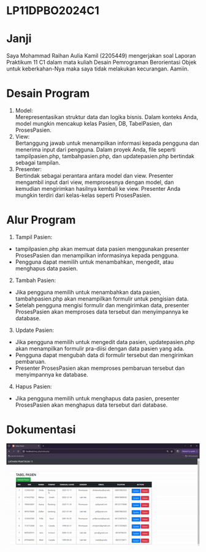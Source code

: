 # LP11DPBO2024C1
# Janji
Saya Mohammad Raihan Aulia Kamil (2205449) mengerjakan soal Laporan Praktikum 11 C1 dalam mata kuliah Desain Pemrograman Berorientasi Objek untuk keberkahan-Nya maka saya tidak melakukan kecurangan. Aamiin.
# Desain Program
1. Model:   
Merepresentasikan struktur data dan logika bisnis. Dalam konteks Anda, model mungkin mencakup kelas Pasien, DB, TabelPasien, dan ProsesPasien.
2. View:   
Bertanggung jawab untuk menampilkan informasi kepada pengguna dan menerima input dari pengguna. Dalam proyek Anda, file seperti tampilpasien.php, tambahpasien.php, dan updatepasien.php bertindak sebagai tampilan.
3. Presenter:   
Bertindak sebagai perantara antara model dan view. Presenter mengambil input dari view, memprosesnya dengan model, dan kemudian mengirimkan hasilnya kembali ke view. Presenter Anda mungkin terdiri dari kelas-kelas seperti ProsesPasien.
# Alur Program
1. Tampil Pasien:   
- tampilpasien.php akan memuat data pasien menggunakan presenter ProsesPasien dan menampilkan informasinya kepada pengguna.   
- Pengguna dapat memilih untuk menambahkan, mengedit, atau menghapus data pasien.  
2. Tambah Pasien:    
- Jika pengguna memilih untuk menambahkan data pasien, tambahpasien.php akan menampilkan formulir untuk pengisian data.  
- Setelah pengguna mengisi formulir dan mengirimkan data, presenter ProsesPasien akan memproses data tersebut dan menyimpannya ke database.   
3. Update Pasien:   
- Jika pengguna memilih untuk mengedit data pasien, updatepasien.php akan menampilkan formulir pra-diisi dengan data pasien yang ada.     
- Pengguna dapat mengubah data di formulir tersebut dan mengirimkan pembaruan.   
- Presenter ProsesPasien akan memproses pembaruan tersebut dan menyimpannya ke database.   
4. Hapus Pasien:     
- Jika pengguna memilih untuk menghapus data pasien, presenter ProsesPasien akan menghapus data tersebut dari database.   
# Dokumentasi
![alt text](https://github.com/rehankmil/LP11DPBO2024C1/blob/main/dokumentasi/video%20preview.gif)
